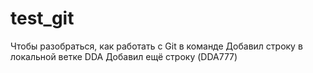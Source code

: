 # test_git
Чтобы разобраться, как работать с Git в команде
Добавил строку в локальной ветке DDA
Добавил ещё строку (DDA777)
